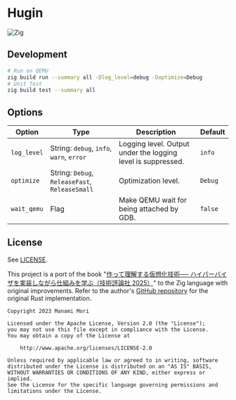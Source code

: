# Hugin

![Zig](https://shields.io/badge/Zig-v0%2E15%2E1-blue?logo=zig&color=F7A41D&style=for-the-badge)

## Development

```bash
# Run on QEMU
zig build run --summary all -Dlog_level=debug -Doptimize=Debug
# Unit Test
zig build test --summary all
```

## Options

| Option | Type | Description | Default |
|---|---|---|---|
| `log_level` | String: `debug`, `info`, `warn`, `error` | Logging level. Output under the logging level is suppressed. | `info` |
| `optimize` | String: `Debug`, `ReleaseFast`, `ReleaseSmall` | Optimization level. | `Debug` |
| `wait_qemu` | Flag | Make QEMU wait for being attached by GDB. | `false` |

## License

See [LICENSE](LICENSE).

This project is a port of the book "[作って理解する仮想化技術─⁠─ ハイパーバイザを実装しながら仕組みを学ぶ（技術評論社,2025）](https://gihyo.jp/book/2025/978-4-297-15012-9)" to the Zig language with original improvements. Refer to the author's [GitHub repository](https://github.com/PG-MANA/MiniVisor) for the original Rust implementation.

```LICENSE
Copyright 2023 Manami Mori

Licensed under the Apache License, Version 2.0 (the "License");
you may not use this file except in compliance with the License.
You may obtain a copy of the License at

    http://www.apache.org/licenses/LICENSE-2.0

Unless required by applicable law or agreed to in writing, software
distributed under the License is distributed on an "AS IS" BASIS,
WITHOUT WARRANTIES OR CONDITIONS OF ANY KIND, either express or implied.
See the License for the specific language governing permissions and
limitations under the License.
```
